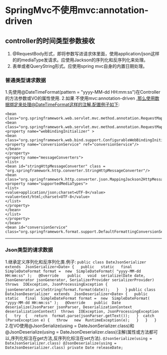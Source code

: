 # SpringMvc不使用mvc:annotation-driven
## controller的时间类型参数接收
1. @RequestBody形式，即将参数写进请求体里面，使用application/json这样的的mediaType发请求。应使用Jackson的序列化和反序列化来处理。
2. 表单或者QueryString形式。应使用spring mvc自身的内置日期处理。
### 普通类型请求数据
1.先使用@DateTimeFormat(pattern = "yyyy-MM-dd HH:mm:ss")在Controller的方法参数或VO的属性使用.
2.如果 不使用mvc:annotation-driven ,那么使用数据绑定来处理@DateTimeFormat这样的注解.配置例子如下:
```
<bean class="org.springframework.web.servlet.mvc.method.annotation.RequestMappingHandlerMapping"/>   
<bean class="org.springframework.web.servlet.mvc.method.annotation.RequestMappingHandlerAdapter">   
<property name="webBindingInitializer" >   
<bean class="org.springframework.web.bind.support.ConfigurableWebBindingInitializer">   
<property name="conversionService" ref="conversionService"/>   
</bean>   
</property>   
<property name="messageConverters">   
<list>   
<bean id="stringHttpMessageConverter" class = "org.springframework.http.converter.StringHttpMessageConverter"/>   
<bean class="org.springframework.http.converter.json.MappingJackson2HttpMessageConverter">   
<property name="supportedMediaTypes">   
<list>   
<value>application/json;charset=UTF-8</value>   
<value>text/html;charset=UTF-8</value>   
</list>   
</property>   
</bean>   
</list>   
</property>   
</bean>   
<bean id="conversionService" class="org.springframework.format.support.DefaultFormattingConversionService"/>
```
***
### Json类型的请求数据
1.继承定义序列化和反序列化类.例子:
`
public class DateJsonSerializer  extends  JsonSerializer<Date> {  
     public   static   final  SimpleDateFormat format =  new  SimpleDateFormat( "yyyy-MM-dd HH:mm:ss" );  
     @Override   
     public   void  serialize(Date date, JsonGenerator jsonGenerator, SerializerProvider serializerProvider)  throws  IOException, JsonProcessingException {  
        jsonGenerator.writeString(format.format(date));  
    }  
}
`
`
public class  DateJsonDeserializer  extends  JsonDeserializer<Date> {  
     public   static   final  SimpleDateFormat format =  new  SimpleDateFormat( "yyyy-MM-dd HH:mm:ss" );  
     @Override   
     public  Date deserialize(JsonParser jsonParser, DeserializationContext deserializationContext)  throws  IOException, JsonProcessingException {  
         try  {  
             return  format.parse(jsonParser.getText());  
        }  catch  (ParseException e) {  
             throw   new  RuntimeException(e);  
        }  
    }  
}
`  
2.在VO使用@JsonSerialize(using = DateJsonSerializer.class)和@JsonDeserialize(using = DateJsonDeserializer.class)注解(属性或方法都可以,序列化标注在get方法,反序列化标注在set方法).
`
@JsonSerialize(using = DateJsonSerializer.class)
@JsonDeserialize(using = DateJsonDeserializer.class)
private Date releaseDate;
`